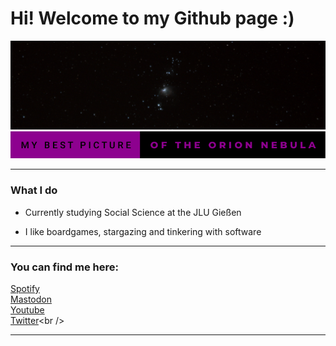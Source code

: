 
  
# Hi! Welcome to my Github page :)

  ![Orion Nebula](Orionnebel_2.jpeg)
  ![Badge](my-best-picture-of-the-orion-nebula.svg)

-------

### What I do
- Currently studying Social Science at the JLU Gießen

- I like boardgames, stargazing and tinkering with software

-------

### You can find me here:
[Spotify](https://open.spotify.com/user/kvqz88xd4goy62kojjy507veu)<br />
[Mastodon](https://social.tchncs.de/@thhaase)<br />
[Youtube](https://www.youtube.com/@thhaase-soz)<br />
[Twitter](https://twitter.com/thhaase_)<br />

-------

